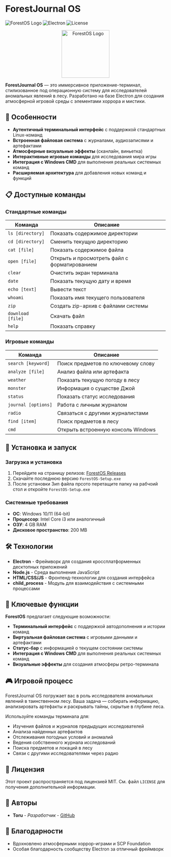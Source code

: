 # ForestJournal OS

![ForestOS Logo](https://img.shields.io/badge/ForestOS-v2.0-darkgreen)
![Electron](https://img.shields.io/badge/Electron-based-blue)
![License](https://img.shields.io/badge/license-MIT-green)

<p align="center">
  <img src="https://via.placeholder.com/150?text=ForestOS" alt="ForestOS Logo" width="150" height="150">
</p>

**ForestJournal OS** — это иммерсивное приложение-терминал, стилизованное под операционную систему для исследователей аномальных явлений в лесу. Разработано на базе Electron для создания атмосферной игровой среды с элементами хоррора и мистики.

## 🌲 Особенности

- **Аутентичный терминальный интерфейс** с поддержкой стандартных Linux-команд
- **Встроенная файловая система** с журналами, аудиозаписями и артефактами
- **Атмосферные визуальные эффекты** (сканлайн, виньетка)
- **Интерактивные игровые команды** для исследования мира игры
- **Интеграция с Windows CMD** для выполнения реальных системных команд
- **Расширяемая архитектура** для добавления новых команд и функций

## 📋 Доступные команды

### Стандартные команды

| Команда | Описание |
|---------|----------|
| `ls [directory]` | Показать содержимое директории |
| `cd [directory]` | Сменить текущую директорию |
| `cat [file]` | Показать содержимое файла |
| `open [file]` | Открыть и просмотреть файл с форматированием |
| `clear` | Очистить экран терминала |
| `date` | Показать текущую дату и время |
| `echo [text]` | Вывести текст |
| `whoami` | Показать имя текущего пользователя |
| `zip` | Создать zip-архив с файлами системы |
| `download [file]` | Скачать файл |
| `help` | Показать справку |

### Игровые команды

| Команда | Описание |
|---------|----------|
| `search [keyword]` | Поиск предметов по ключевому слову |
| `analyze [file]` | Анализ файла или артефакта |
| `weather` | Показать текущую погоду в лесу |
| `monster` | Информация о существе Джой |
| `status` | Показать статус исследования |
| `journal [options]` | Работа с личным журналом |
| `radio` | Связаться с другими журналистами |
| `find [item]` | Поиск предметов в лесу |
| `cmd` | Открыть встроенную консоль Windows |

## 🚀 Установка и запуск

### Загрузка и установка

1. Перейдите на страницу релизов: [ForestOS Releases](https://github.com/Toru-de/ForestOS/releases)
2. Скачайте последнюю версию `ForestOS-Setup.exe`
3. После установки Зип файла прсото перетащите папку на рабчоий стол и откройте `ForestOS-Setup.exe`

### Системные требования

- **ОС**: Windows 10/11 (64-bit)
- **Процессор**: Intel Core i3 или аналогичный
- **ОЗУ**: 4 GB RAM
- **Дисковое пространство**: 200 MB

## 🛠️ Технологии

- **Electron** - Фреймворк для создания кроссплатформенных десктопных приложений
- **Node.js** - Среда выполнения JavaScript
- **HTML/CSS/JS** - Фронтенд-технологии для создания интерфейса
- **child_process** - Модуль для взаимодействия с системными процессами

## 🔧 Ключевые функции

**ForestOS** предлагает следующие возможности:

- **Терминальный интерфейс** с поддержкой автодополнения и истории команд
- **Виртуальная файловая система** с игровыми данными и артефактами
- **Статус-бар** с информацией о текущем состоянии системы
- **Интеграция с Windows CMD** для выполнения реальных системных команд
- **Визуальные эффекты** для создания атмосферы ретро-терминала

## 🎮 Игровой процесс

ForestJournal OS погружает вас в роль исследователя аномальных явлений в таинственном лесу. Ваша задача — собирать информацию, анализировать артефакты и раскрывать тайны, скрытые в глубине леса.

Используйте команды терминала для:
- Изучения файлов и журналов предыдущих исследователей
- Анализа найденных артефактов
- Отслеживания погодных условий и аномалий
- Ведения собственного журнала исследований
- Поиска предметов и локаций в лесу
- Связи с другими исследователями через радио

## 📝 Лицензия

Этот проект распространяется под лицензией MIT. См. файл `LICENSE` для получения дополнительной информации.

## 👥 Авторы

- **Toru** - *Разработчик* - [GitHub](https://github.com/toru)

## 🙏 Благодарности

- Вдохновлено атмосферными хоррор-играми и SCP Foundation
- Особая благодарность сообществу Electron за отличный фреймворк

